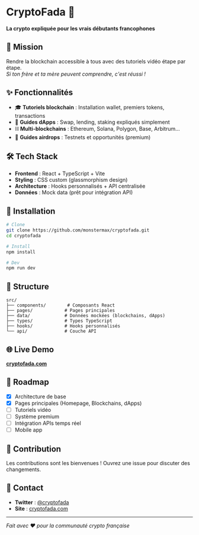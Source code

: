 # CryptoFada 🚀

**La crypto expliquée pour les vrais débutants francophones**

## 🎯 Mission

Rendre la blockchain accessible à tous avec des tutoriels vidéo étape par étape.  
*Si ton frère et ta mère peuvent comprendre, c'est réussi !*

## ✨ Fonctionnalités

- 🎓 **Tutoriels blockchain** : Installation wallet, premiers tokens, transactions
- 🎥 **Guides dApps** : Swap, lending, staking expliqués simplement  
- ⛓️ **Multi-blockchains** : Ethereum, Solana, Polygon, Base, Arbitrum...
- 🎁 **Guides airdrops** : Testnets et opportunités (premium)

## 🛠️ Tech Stack

- **Frontend** : React + TypeScript + Vite
- **Styling** : CSS custom (glassmorphism design)
- **Architecture** : Hooks personnalisés + API centralisée
- **Données** : Mock data (prêt pour intégration API)

## 🚀 Installation

```bash
# Clone
git clone https://github.com/monstermax/cryptofada.git
cd cryptofada

# Install
npm install

# Dev
npm run dev
```

## 📁 Structure

```
src/
├── components/        # Composants React
├── pages/            # Pages principales
├── data/             # Données mockées (blockchains, dApps)
├── types/            # Types TypeScript
├── hooks/            # Hooks personnalisés
└── api/              # Couche API
```

## 🌐 Live Demo

**[cryptofada.com](https://cryptofada.com)**

## 📝 Roadmap

- [x] Architecture de base
- [x] Pages principales (Homepage, Blockchains, dApps)
- [ ] Tutoriels vidéo
- [ ] Système premium
- [ ] Intégration APIs temps réel
- [ ] Mobile app

## 🤝 Contribution

Les contributions sont les bienvenues ! Ouvrez une issue pour discuter des changements.

## 📧 Contact

- **Twitter** : [@cryptofada](https://twitter.com/cryptofada)
- **Site** : [cryptofada.com](https://cryptofada.com)

---

*Fait avec ❤️ pour la communauté crypto française*
